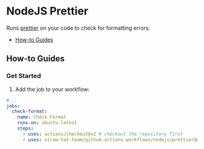 # NodeJS Prettier

Runs [prettier](https://prettier.io/) on your code to check for formatting
errors.

- [How-to Guides](#how-to-guides)

## How-to Guides

### Get Started

1. Add the job to your workflow:

```yml
#...
jobs:
  check-format:
    name: Check Format
    runs-on: ubuntu-latest
    steps:
      - uses: actions/checkout@v2 # checkout the repository first
      - uses: straw-hat-team/github-actions-workflows/nodejs/prettier@master
```

